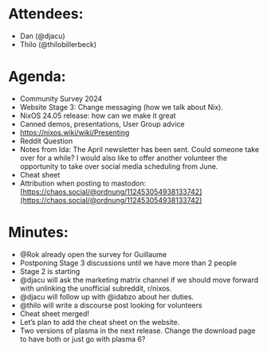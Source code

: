 # Attendees:
- Dan (@djacu)
- Thilo (@thilobillerbeck)
# Agenda:
- Community Survey 2024
- Website Stage 3: Change messaging (how we talk about Nix).
- NixOS 24.05 release: how can we make it great
- Canned demos, presentations, User Group advice
- https://nixos.wiki/wiki/Presenting
- Reddit Question
- Notes from Ida: The April newsletter has been sent. Could someone take over for a while? I would also like to offer another volunteer the opportunity to take over social media scheduling from June.
- Cheat sheet
- Attribution when posting to mastodon: [https://chaos.social/@ordnung/112453054938133742](https://chaos.social/@ordnung/112453054938133742)
# Minutes:
- @Rok already open the survey for Guillaume
- Postponing Stage 3 discussions until we have more than 2 people
- Stage 2 is starting
- @djacu will ask the marketing matrix channel if we should move forward with unlinking the unofficial subreddit, r/nixos.
- @djacu will follow up with @idabzo about her duties.
- @thilo will write a discourse post looking for volunteers
- Cheat sheet merged\!
- Let’s plan to add the cheat sheet on the website.
- Two versions of plasma in the next release. Change the download page to have both or just go with plasma 6?